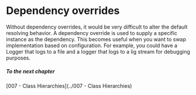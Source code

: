 ﻿# Dependency overrides

Without dependency overrides, it would be very difficult to alter the default resolving behavior. A dependency override is used to supply a specific instance as the dependency. This becomes useful when you want to swap implementation based on configuration. For example, you could have a Logger that logs to a file and a logger that logs to a lig stream for debugging purposes.

##### To the next chapter
[007 - Class Hierarchies](../007 - Class Hierarchies)  